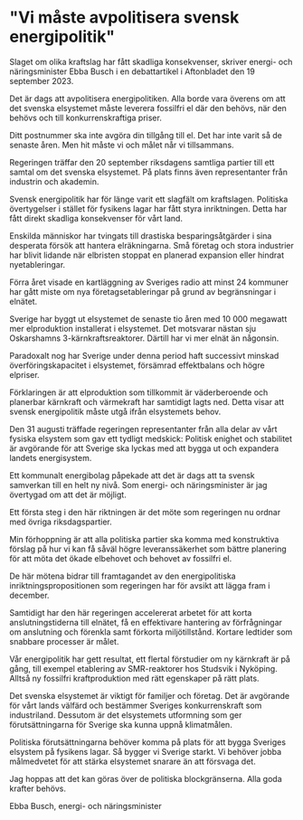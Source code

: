# "Vi måste avpolitisera svensk energipolitik"

Slaget om olika kraftslag har fått skadliga konsekvenser, skriver energi\- och näringsminister Ebba Busch i en debattartikel i Aftonbladet den 19 september 2023\.


Det är dags att avpolitisera energipolitiken. Alla borde vara överens om att det svenska elsystemet måste leverera fossilfri el där den behövs, när den behövs och till konkurrenskraftiga priser.

Ditt postnummer ska inte avgöra din tillgång till el. Det har inte varit så de senaste åren. Men hit måste vi och målet når vi tillsammans.

Regeringen träffar den 20 september riksdagens samtliga partier till ett samtal om det svenska elsystemet. På plats finns även representanter från industrin och akademin.

Svensk energipolitik har för länge varit ett slagfält om kraftslagen. Politiska övertygelser i stället för fysikens lagar har fått styra inriktningen. Detta har fått direkt skadliga konsekvenser för vårt land.

Enskilda människor har tvingats till drastiska besparingsåtgärder i sina desperata försök att hantera elräkningarna. Små företag och stora industrier har blivit lidande när elbristen stoppat en planerad expansion eller hindrat nyetableringar.

Förra året visade en kartläggning av Sveriges radio att minst 24 kommuner har gått miste om nya företagsetableringar på grund av begränsningar i elnätet.

Sverige har byggt ut elsystemet de senaste tio åren med 10 000 megawatt mer elproduktion installerat i elsystemet. Det motsvarar nästan sju Oskarshamns 3\-kärnkraftsreaktorer. Därtill har vi mer elnät än någonsin.

Paradoxalt nog har Sverige under denna period haft successivt minskad överföringskapacitet i elsystemet, försämrad effektbalans och högre elpriser.

Förklaringen är att elproduktion som tillkommit är väderberoende och planerbar kärnkraft och värmekraft har samtidigt lagts ned. Detta visar att svensk energipolitik måste utgå ifrån elsystemets behov.

Den 31 augusti träffade regeringen representanter från alla delar av vårt fysiska elsystem som gav ett tydligt medskick: Politisk enighet och stabilitet är avgörande för att Sverige ska lyckas med att bygga ut och expandera landets energisystem.

Ett kommunalt energibolag påpekade att det är dags att ta svensk samverkan till en helt ny nivå. Som energi\- och näringsminister är jag övertygad om att det är möjligt.

Ett första steg i den här riktningen är det möte som regeringen nu ordnar med övriga riksdagspartier.

Min förhoppning är att alla politiska partier ska komma med konstruktiva förslag på hur vi kan få såväl högre leveranssäkerhet som bättre planering för att möta det ökade elbehovet och behovet av fossilfri el.

De här mötena bidrar till framtagandet av den energipolitiska inriktningspropositionen som regeringen har för avsikt att lägga fram i december.

Samtidigt har den här regeringen accelererat arbetet för att korta anslutningstiderna till elnätet, få en effektivare hantering av förfrågningar om anslutning och förenkla samt förkorta miljötillstånd. Kortare ledtider som snabbare processer är målet.

Vår energipolitik har gett resultat, ett flertal förstudier om ny kärnkraft är på gång, till exempel etablering av SMR\-reaktorer hos Studsvik i Nyköping. Alltså ny fossilfri kraftproduktion med rätt egenskaper på rätt plats.

Det svenska elsystemet är viktigt för familjer och företag. Det är avgörande för vårt lands välfärd och bestämmer Sveriges konkurrenskraft som industriland. Dessutom är det elsystemets utformning som ger förutsättningarna för Sverige ska kunna uppnå klimatmålen.

Politiska förutsättningarna behöver komma på plats för att bygga Sveriges elsystem på fysikens lagar. Så bygger vi Sverige starkt. Vi behöver jobba målmedvetet för att stärka elsystemet snarare än att försvaga det.

Jag hoppas att det kan göras över de politiska blockgränserna. Alla goda krafter behövs.

Ebba Busch, energi\- och näringsminister
